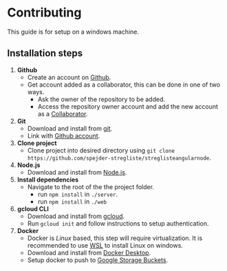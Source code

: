 # Contributing

This guide is for setup on a windows machine.

## Installation steps

1. **Github**
	- Create an account on [Github](https://github.com).
	- Get account added as a collaborator, this can be done in one of two ways.
		- Ask the owner of the repository to be added.
		- Access the repository owner account and add the new account as a [Collaborator](https://docs.github.com/en/account-and-profile/setting-up-and-managing-your-personal-account-on-github/managing-access-to-your-personal-repositories/inviting-collaborators-to-a-personal-repository). 
2. **Git**
	- Download and install from [git](https://git-scm.com/downloads).
	- Link with [Github account](https://docs.github.com/en/get-started/getting-started-with-git/set-up-git).
3. **Clone project**
	- Clone project into desired directory using `git clone https://github.com/spejder-stregliste/streglisteangularnode`. 
4. **Node.js** 
	- Download and install from [Node.js](https://nodejs.org/en/download/).
5. **Install dependencies** 
	- Navigate to the root of the the project folder. 
		- run `npm install` in `./server`.
		- run `npm install` in `./web`
6. **gcloud CLI**
	- Download and install from [gcloud](https://cloud.google.com/sdk/gcloud#download_and_install_the). 
	- Run `gcloud init` and follow instructions to setup authentication.
7. **Docker**
	- Docker is *Linux* based, this step will require virtualization. It is recommended to use [WSL](https://learn.microsoft.com/en-us/windows/wsl/install) to install Linux on windows.
	- Download and install from [Docker Desktop](https://www.docker.com/products/docker-desktop/).
	- Setup docker to push to [Google Storage Buckets](https://cloud.google.com/sdk/gcloud/reference/auth/configure-docker).
